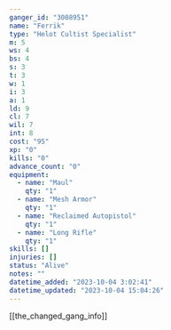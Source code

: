 ```yaml
---
ganger_id: "3008951"
name: "Ferrik"
type: "Helot Cultist Specialist"
m: 5
ws: 4
bs: 4
s: 3
t: 3
w: 1
i: 3
a: 1
ld: 9
cl: 7
wil: 7
int: 8
cost: "95"
xp: "0"
kills: "0"
advance_count: "0"
equipment: 
  - name: "Maul"
    qty: "1"
  - name: "Mesh Armor"
    qty: "1"
  - name: "Reclaimed Autopistol"
    qty: "1"
  - name: "Long Rifle"
    qty: "1"
skills: []
injuries: []
status: "Alive"
notes: ""
datetime_added: "2023-10-04 3:02:41"
datetime_updated: "2023-10-04 15:04:26"
---
```

[[the_changed_gang_info]]

